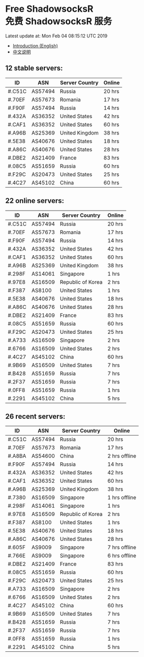 # Free ShadowsocksR<br>免费 ShadowsocksR 服务

Latest update at: Mon Feb 04 08:15:12 UTC 2019

- [Introduction (English)](https://vision-network.readthedocs.io/en/latest/autossr/autossr.html)
- [中文说明](https://vision-network.readthedocs.io/zh_CN/latest/autossr/autossr.html)


## 12 stable servers:

| ID | ASN | Server Country | Online |
| ------ | ------ | ------ | ------ |
| #.C51C | AS57494 | Russia | 20 hrs |
| #.70EF | AS57673 | Romania | 17 hrs |
| #.F90F | AS57494 | Russia | 14 hrs |
| #.432A | AS36352 | United States | 42 hrs |
| #.CAF1 | AS36352 | United States | 60 hrs |
| #.A96B | AS25369 | United Kingdom | 38 hrs |
| #.5E38 | AS40676 | United States | 18 hrs |
| #.A86C | AS40676 | United States | 28 hrs |
| #.DBE2 | AS21409 | France | 83 hrs |
| #.08C5 | AS51659 | Russia | 60 hrs |
| #.F29C | AS20473 | United States | 25 hrs |
| #.4C27 | AS45102 | China | 60 hrs |

## 22 online servers:

| ID | ASN | Server Country | Online |
| ------ | ------ | ------ | ------ |
| #.C51C | AS57494 | Russia | 20 hrs |
| #.70EF | AS57673 | Romania | 17 hrs |
| #.F90F | AS57494 | Russia | 14 hrs |
| #.432A | AS36352 | United States | 42 hrs |
| #.CAF1 | AS36352 | United States | 60 hrs |
| #.A96B | AS25369 | United Kingdom | 38 hrs |
| #.298F | AS14061 | Singapore | 1 hrs |
| #.97E8 | AS16509 | Republic of Korea | 2 hrs |
| #.F387 | AS8100 | United States | 1 hrs |
| #.5E38 | AS40676 | United States | 18 hrs |
| #.A86C | AS40676 | United States | 28 hrs |
| #.DBE2 | AS21409 | France | 83 hrs |
| #.08C5 | AS51659 | Russia | 60 hrs |
| #.F29C | AS20473 | United States | 25 hrs |
| #.A733 | AS16509 | Singapore | 2 hrs |
| #.6766 | AS16509 | United States | 2 hrs |
| #.4C27 | AS45102 | China | 60 hrs |
| #.9B69 | AS16509 | United States | 7 hrs |
| #.B428 | AS51659 | Russia | 7 hrs |
| #.2F37 | AS51659 | Russia | 7 hrs |
| #.0FF8 | AS51659 | Russia | 1 hrs |
| #.2291 | AS45102 | China | 5 hrs |

## 26 recent servers:

| ID | ASN | Server Country | Online |
| ------ | ------ | ------ | ------ |
| #.C51C | AS57494 | Russia | 20 hrs |
| #.70EF | AS57673 | Romania | 17 hrs |
| #.A8BA | AS54600 | China | 2 hrs offline |
| #.F90F | AS57494 | Russia | 14 hrs |
| #.432A | AS36352 | United States | 42 hrs |
| #.CAF1 | AS36352 | United States | 60 hrs |
| #.A96B | AS25369 | United Kingdom | 38 hrs |
| #.7380 | AS16509 | Singapore | 1 hrs offline |
| #.298F | AS14061 | Singapore | 1 hrs |
| #.97E8 | AS16509 | Republic of Korea | 2 hrs |
| #.F387 | AS8100 | United States | 1 hrs |
| #.5E38 | AS40676 | United States | 18 hrs |
| #.A86C | AS40676 | United States | 28 hrs |
| #.605F | AS9009 | Singapore | 7 hrs offline |
| #.766E | AS9009 | Singapore | 6 hrs offline |
| #.DBE2 | AS21409 | France | 83 hrs |
| #.08C5 | AS51659 | Russia | 60 hrs |
| #.F29C | AS20473 | United States | 25 hrs |
| #.A733 | AS16509 | Singapore | 2 hrs |
| #.6766 | AS16509 | United States | 2 hrs |
| #.4C27 | AS45102 | China | 60 hrs |
| #.9B69 | AS16509 | United States | 7 hrs |
| #.B428 | AS51659 | Russia | 7 hrs |
| #.2F37 | AS51659 | Russia | 7 hrs |
| #.0FF8 | AS51659 | Russia | 1 hrs |
| #.2291 | AS45102 | China | 5 hrs |


